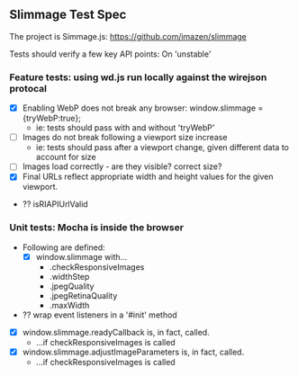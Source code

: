 ## Slimmage Test Spec


The project is Simmage.js: https://github.com/imazen/slimmage

Tests should verify a few key API points: 
On 'unstable'

### Feature tests: using wd.js run locally against the wirejson protocal
- [x] Enabling WebP does not break any browser: window.slimmage = {tryWebP:true};
  - ie: tests should pass with and without 'tryWebP'
- [ ] Images do not break following a viewport size increase 
  - ie: tests should pass after a viewport change, given different data to account for size
- [ ] Images load correctly - are they visible? correct size?
- [x] Final URLs reflect appropriate width and height values for the given viewport.
- ?? isRIAPIUrlValid

### Unit tests: Mocha is inside the browser
- Following are defined:
  - [x] window.slimmage with...
    - .checkResponsiveImages
    - .widthStep
    - .jpegQuality
    - .jpegRetinaQuality
    - .maxWidth
- ?? wrap event listeners in a '#init' method
- [x] window.slimmage.readyCallback is, in fact, called. 
  - ...if checkResponsiveImages is called
- [x] window.slimmage.adjustImageParameters is, in fact, called.
  - ...if checkResponsiveImages is called



